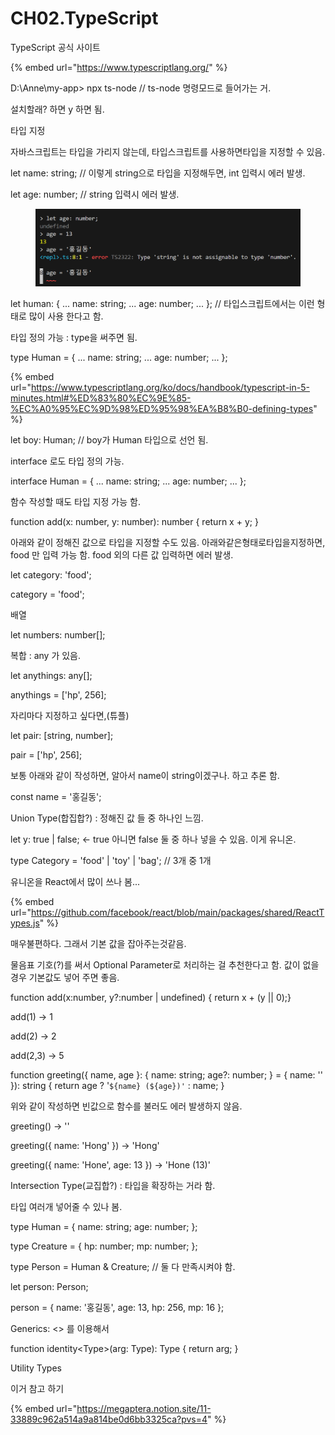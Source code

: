 # CH02.TypeScript

TypeScript 공식 사이트

{% embed url="https://www.typescriptlang.org/" %}

D:\Anne\my-app> npx ts-node  // ts-node 명령모드로 들어가는 거.

설치할래? 하면 y 하면 됨.



타입 지정

자바스크립트는 타입을 가리지 않는데, 타입스크립트를     사용하면타입을 지정할 수 있음.

let name: string; // 이렇게 string으로 타입을 지정해두면, int 입력시 에러 발생.

let age: number; // string 입력시 에러 발생.

<figure><img src=".gitbook/assets/image.png" alt=""><figcaption></figcaption></figure>

let human: { ... name: string; ... age: number; ... }; // 타입스크립트에서는 이런 형태로 많이 사용 한다고 함.



타입 정의 가능 : type을 써주면 됨.

type Human = { ... name: string; ... age: number; ... };

{% embed url="https://www.typescriptlang.org/ko/docs/handbook/typescript-in-5-minutes.html#%ED%83%80%EC%9E%85-%EC%A0%95%EC%9D%98%ED%95%98%EA%B8%B0-defining-types" %}

let boy: Human;  // boy가 Human 타입으로 선언 됨.

interface 로도 타입 정의 가능.

interface Human = { ... name: string; ... age: number; ... };



함수 작성할 때도 타입 지정 가능 함.

function add(x: number, y: number): number { return x + y; }



아래와 같이 정해진 값으로 타입을 지정할 수도 있음. 아래와같은형태로타입을지정하면,     food 만 입력 가능 함. food 외의 다른 값 입력하면 에러 발생.

let category: 'food';

category = 'food';



배열

let numbers: number\[];



복합 : any 가 있음.&#x20;

let anythings: any\[];

anythings = \['hp', 256];



자리마다 지정하고 싶다면,(튜플)

let pair: \[string, number];

pair = \['hp', 256];



보통 아래와 같이 작성하면, 알아서 name이 string이겠구나. 하고 추론 함.

const name = '홍길동';



Union Type(합집합?) : 정해진 값 들 중 하나인 느낌.

let y: true | false;  <- true 아니면 false 둘 중 하나 넣을 수 있음. 이게 유니온.

type Category = 'food' | 'toy' | 'bag'; // 3개 중 1개



유니온을 React에서 많이 쓰나 봄...&#x20;

{% embed url="https://github.com/facebook/react/blob/main/packages/shared/ReactTypes.js" %}

매우불편하다.  그래서 기본 값을 잡아주는것같음.

물음표 기호(?)를 써서 Optional Parameter로 처리하는 걸 추천한다고 함. 값이 없을 경우 기본값도 넣어 주면 좋음.

function add(x:number, y?:number | undefined) { return x + (y || 0);}

add(1) -> 1

add(2) -> 2

add(2,3) -> 5



function greeting({ name, age }: { name: string; age?: number; } = { name: '' }): string { return age ? '`${name} (${age})'` : name; }

위와 같이 작성하면 빈값으로 함수를 불러도 에러 발생하지 않음.

greeting() -> ''

greeting({ name: 'Hong' }) -> 'Hong'

greeting({ name: 'Hone', age: 13 }) -> 'Hone (13)'



Intersection Type(교집합?) : 타입을 확장하는 거라 함.

타입 여러개 넣어줄 수 있나 봄.

type Human = { name: string; age: number; };

type Creature = { hp: number; mp: number; };

type Person = Human & Creature;  // 둘 다 만족시켜야 함.

let person: Person;

person = { name: '홍길동', age: 13, hp: 256, mp: 16 };



Generics: <> 를 이용해서&#x20;

function identity\<Type>(arg: Type): Type { return arg; }



Utility Types



이거 참고 하기

{% embed url="https://megaptera.notion.site/11-33889c962a514a9a814be0d6bb3325ca?pvs=4" %}



